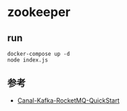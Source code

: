 # zookeeper


## run 
```
docker-compose up -d
node index.js
```

## 参考

- [Canal-Kafka-RocketMQ-QuickStart](https://github.com/alibaba/canal/wiki/Canal-Kafka-RocketMQ-QuickStart)